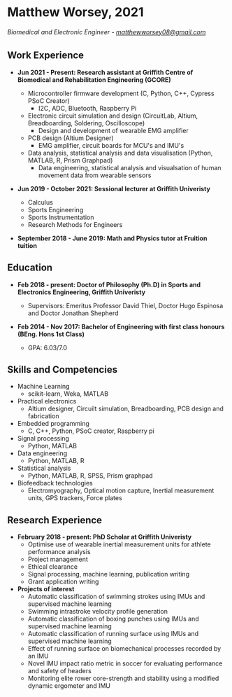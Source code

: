 # Matthew Worsey,   2021
###### Biomedical and Electronic Engineer -  matthewworsey08@gmail.com

## Work Experience
- **Jun 2021 - Present:       Research assistant at Griffith Centre of Biomedical and Rehabilitation Engineering (GCORE)**
  - Microcontroller firmware development (C, Python, C++, Cypress PSoC Creator)
    - I2C, ADC, Bluetooth, Raspberry Pi
  - Electronic circuit simulation and design (CircuitLab, Altium, Breadboarding, Soldering, Oscilloscope)
    - Design and development of wearable EMG amplifier
  - PCB design (Altium Designer)
    - EMG amplifier, circuit boards for MCU's and IMU's
  - Data analysis, statistical analysis and data visualisation (Python, MATLAB, R, Prism Graphpad)
    - Data engineering, statistical analysis and visualsation of human movement data from wearable sensors  

- **Jun 2019 - October 2021: Sessional lecturer at Griffith Univeristy**
  - Calculus
  - Sports Engineering
  - Sports Instrumentation
  - Research Methods for Engineers  
 
- **September 2018 - June 2019: Math and Physics tutor at Fruition tuition**


## Education 
- **Feb 2018 - present:       Doctor of Philosophy (Ph.D) in Sports and Electronics Engineering, Griffith Univeristy**    
  
    - Supervisors: Emeritus Professor David Thiel, Doctor Hugo Espinosa and Doctor Jonathan Shepherd  
  
  
- **Feb 2014 - Nov 2017:       Bachelor of Engineering with first class honours (BEng. Hons 1st Class)**  
    - GPA: 6.03/7.0

## Skills and Competencies
- Machine Learning  
  - scikit-learn, Weka, MATLAB  
- Practical electronics
  - Altium designer, Circuilt simulation, Breadboarding, PCB design and fabrication  
- Embedded programming
  - C, C++, Python, PSoC creator, Raspberry pi
- Signal processing
  - Python, MATLAB
- Data engineering
  - Python, MATLAB, R
- Statistical analysis
  - Python, MATLAB, R, SPSS, Prism graphpad  
- Biofeedback technologies  
  - Electromyography, Optical motion capture, Inertial measurement units, GPS trackers, Force plates

## Research Experience
- **February 2018 - present: PhD Scholar at Griffith Univeristy**
  - Optimise use of wearable inertial measurement units for athlete performance analysis
  - Project management
  - Ethical clearance
  - Signal processing, machine learning, publication writing
  - Grant application writing 
- **Projects of interest**
  - Automatic classification of swimming strokes using IMUs and supervised machine learning
  - Swimming intrastroke velocity profile generation 
  - Automatic classification of boxing punches using IMUs and supervised machine learning
  - Automatic classification of running surface using IMUs and supervised machine learning
  - Effect of running surface on biomechanical processes recorded by an IMU
  - Novel IMU impact ratio metric in soccer for evaluating performance and safety of headers
  - Monitoring elite rower core-strength and stability using a modified dynamic ergometer and IMU

  
 
 
 




